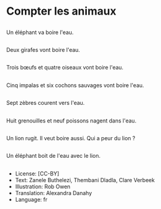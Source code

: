 # Compter les animaux

##
Un éléphant va boire l'eau.

##
Deux girafes vont boire l'eau.

##
Trois bœufs et quatre oiseaux vont boire l'eau.

##
Cinq impalas et six cochons sauvages vont boire l'eau.

##
Sept zèbres courent vers l'eau.

##
Huit grenouilles et neuf poissons nagent dans l'eau.

##
Un lion rugit. Il veut boire aussi. Qui a peur du lion ?

##
Un éléphant boit de l'eau avec le lion.

##
* License: [CC-BY]
* Text: Zanele Buthelezi, Thembani Dladla, Clare Verbeek
* Illustration: Rob Owen
* Translation: Alexandra Danahy
* Language: fr
